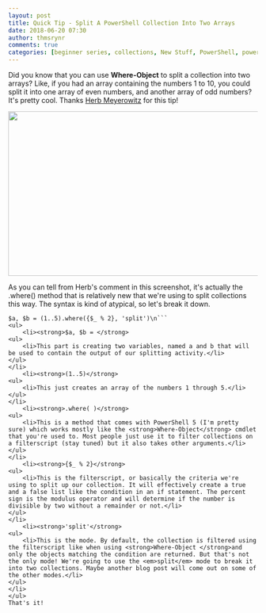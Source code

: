 ```yaml
---
layout: post
title: Quick Tip - Split A PowerShell Collection Into Two Arrays
date: 2018-06-20 07:30
author: thmsrynr
comments: true
categories: [beginner series, collections, New Stuff, PowerShell, powershell, PowerShell 5.0, quick tips]
---
```

Did you know that you can use <strong>Where-Object</strong> to split a collection into two arrays? Like, if you had an array containing the numbers 1 to 10, you could split it into one array of even numbers, and another array of odd numbers? It's pretty cool. Thanks <a href="https://twitter.com/herbm" target="_blank" rel="noopener">Herb Meyerowitz</a> for this tip!

<!--more--><img class="alignnone size-full wp-image-770" src="/wp-content/uploads/2018/06/2018-06-07-07_27_11-Blog-post-topics-OneNote.png" alt="" width="626" height="332" />

As you can tell from Herb's comment in this screenshot, it's actually the .where() method that is relatively new that we're using to split collections this way. The syntax is kind of atypical, so let's break it down.
```
$a, $b = (1..5).where({$_ % 2}, 'split')\n```
<ul>
 	<li><strong>$a, $b = </strong>
<ul>
 	<li>This part is creating two variables, named a and b that will be used to contain the output of our splitting activity.</li>
</ul>
</li>
 	<li><strong>(1..5)</strong>
<ul>
 	<li>This just creates an array of the numbers 1 through 5.</li>
</ul>
</li>
 	<li><strong>.where( )</strong>
<ul>
 	<li>This is a method that comes with PowerShell 5 (I'm pretty sure) which works mostly like the <strong>Where-Object</strong> cmdlet that you're used to. Most people just use it to filter collections on a filterscript (stay tuned) but it also takes other arguments.</li>
</ul>
</li>
 	<li><strong>{$_ % 2}</strong>
<ul>
 	<li>This is the filterscript, or basically the criteria we're using to split up our collection. It will effectively create a true and a false list like the condition in an if statement. The percent sign is the modulus operator and will determine if the number is divisible by two without a remainder or not.</li>
</ul>
</li>
 	<li><strong>'split'</strong>
<ul>
 	<li>This is the mode. By default, the collection is filtered using the filterscript like when using <strong>Where-Object </strong>and only the objects matching the condition are returned. But that's not the only mode! We're going to use the <em>split</em> mode to break it into two collections. Maybe another blog post will come out on some of the other modes.</li>
</ul>
</li>
</ul>
That's it!
